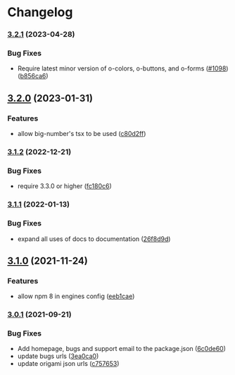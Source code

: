 # Changelog

### [3.2.1](https://www.github.com/Financial-Times/origami/compare/o-big-number-v3.2.0...o-big-number-v3.2.1) (2023-04-28)


### Bug Fixes

* Require latest minor version of o-colors, o-buttons, and o-forms ([#1098](https://www.github.com/Financial-Times/origami/issues/1098)) ([b856ca6](https://www.github.com/Financial-Times/origami/commit/b856ca66c9ec555f3c70833ffa35cb05cd19841f))

## [3.2.0](https://www.github.com/Financial-Times/origami/compare/o-big-number-v3.1.2...o-big-number-v3.2.0) (2023-01-31)


### Features

* allow big-number's tsx to be used ([c80d2ff](https://www.github.com/Financial-Times/origami/commit/c80d2ff7f91fc15ae7df4af3f3d3d979e8f4d148))

### [3.1.2](https://www.github.com/Financial-Times/origami/compare/o-big-number-v3.1.1...o-big-number-v3.1.2) (2022-12-21)


### Bug Fixes

* require 3.3.0 or higher ([fc180c6](https://www.github.com/Financial-Times/origami/commit/fc180c619755daa1b7bfe65509f354cf0de113bf))

### [3.1.1](https://www.github.com/Financial-Times/origami/compare/o-big-number-v3.1.0...o-big-number-v3.1.1) (2022-01-13)


### Bug Fixes

* expand all uses of docs to documentation ([26f8d9d](https://www.github.com/Financial-Times/origami/commit/26f8d9d8cbbe3e78902d8c3951b37e08150a77bd))

## [3.1.0](https://www.github.com/Financial-Times/origami/compare/o-big-number-v3.0.1...o-big-number-v3.1.0) (2021-11-24)


### Features

* allow npm 8 in engines config ([eeb1cae](https://www.github.com/Financial-Times/origami/commit/eeb1cae6e7f0379e647f2b41240b1f294997d528))

### [3.0.1](https://www.github.com/Financial-Times/origami/compare/o-big-number-v3.0.0...o-big-number-v3.0.1) (2021-09-21)


### Bug Fixes

* Add homepage, bugs and support email to the package.json ([6c0de60](https://www.github.com/Financial-Times/origami/commit/6c0de60ebd6e64c4dd16d000fcc6b79412ce30f4))
* update bugs urls ([3ea0ca0](https://www.github.com/Financial-Times/origami/commit/3ea0ca03bcb6e55142a77387ad0fff5ddf056d44))
* update origami json urls ([c757653](https://www.github.com/Financial-Times/origami/commit/c7576532b5a14f0462d5346dfb63238be025602e))
